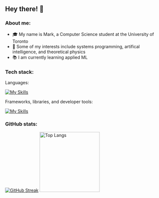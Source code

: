 ## Hey there! 👋

### About me:
- :mortar_board: My name is Mark, a Computer Science student at the University of Toronto
- :star_struck: Some of my interests include systems programming, artifical intelligence, and theoretical physics
- :books: I am currently learning applied ML

### Tech stack:
Languages:

  [![My Skills](https://skillicons.dev/icons?i=py,c,cpp,js,ts,java,html,r,bash,ruby)](https://skillicons.dev)

Frameworks, libraries, and developer tools:

  [![My Skills](https://skillicons.dev/icons?i=react,nodejs,express,git,gcp,firebase,docker,aws,mysql,kafka)](https://skillicons.dev)

### GitHub stats:

[![GitHub Streak](https://github-readme-streak-stats.herokuapp.com?user=mark-hn&theme=dark&mode=weekly&hide_border=true)](https://git.io/streak-stats)
<img src="https://github-readme-stats.vercel.app/api/top-langs/?username=mark-hn&layout=donut&bg_color=151515&text_color=ffffff&hide_border=true" alt="Top Langs" style="height: 195px;">
